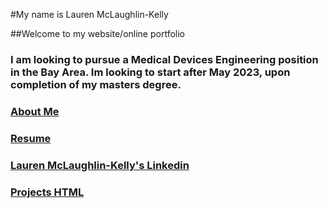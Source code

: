 #My name is Lauren McLaughlin-Kelly

##Welcome to my website/online portfolio 


### I am looking to pursue a Medical Devices Engineering position in the Bay Area. Im looking to start after May 2023, upon completion of my masters degree.

### [About Me](https://lmmk416.github.io/AboutMe.pdf)

### [Resume](https://Lmmk416.github.io/resume.html.pdf)

### [Lauren McLaughlin-Kelly's Linkedin](http://www.linkedin.com/in/lauren-mclaughlin-kelly)

### [Projects HTML](https://Lmmk416.github.io/projects.html)



